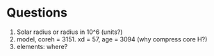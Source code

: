 # Questions

1. Solar radius or radius in 10^6 (units?)
2. model, coreh = 3151. xd = 57, age = 3094 (why compress core H?)
3. elements: where?